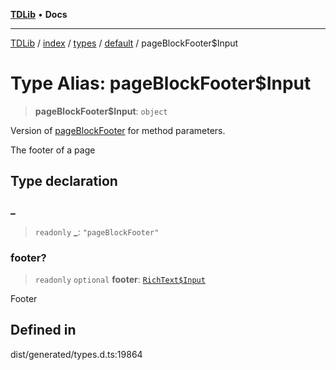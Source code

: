 [**TDLib**](../../../../../../README.md) • **Docs**

***

[TDLib](../../../../../../modules.md) / [index](../../../../../README.md) / [types](../../../README.md) / [default](../README.md) / pageBlockFooter$Input

# Type Alias: pageBlockFooter$Input

> **pageBlockFooter$Input**: `object`

Version of [pageBlockFooter](pageBlockFooter.md) for method parameters.

The footer of a page

## Type declaration

### \_

> `readonly` **\_**: `"pageBlockFooter"`

### footer?

> `readonly` `optional` **footer**: [`RichText$Input`](RichText$Input.md)

Footer

## Defined in

dist/generated/types.d.ts:19864
